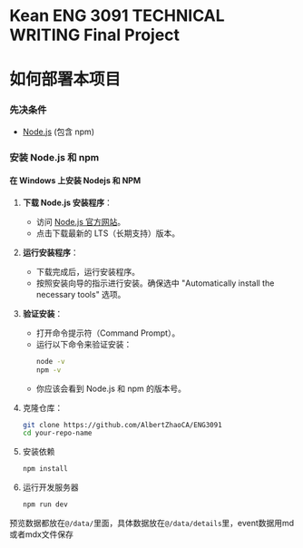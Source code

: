 # Kean ENG 3091 TECHNICAL WRITING Final Project

# 如何部署本项目

### 先决条件

- [Node.js](https://nodejs.org/) (包含 npm)

### 安装 Node.js 和 npm

#### 在 Windows 上安装 Nodejs 和 NPM

1. **下载 Node.js 安装程序**：

   - 访问 [Node.js 官方网站](https://nodejs.org/)。
   - 点击下载最新的 LTS（长期支持）版本。

2. **运行安装程序**：

   - 下载完成后，运行安装程序。
   - 按照安装向导的指示进行安装。确保选中 "Automatically install the necessary tools" 选项。

3. **验证安装**：

   - 打开命令提示符（Command Prompt）。
   - 运行以下命令来验证安装：
     ```bash
     node -v
     npm -v
     ```
   - 你应该会看到 Node.js 和 npm 的版本号。

4. 克隆仓库：

   ```bash
   git clone https://github.com/AlbertZhaoCA/ENG3091
   cd your-repo-name
   ```

5. 安装依赖

   ```bash
   npm install
   ```

6. 运行开发服务器
   ```bash
   npm run dev
   ```

预览数据都放在`@/data/`里面，具体数据放在`@/data/details`里，event数据用md或者mdx文件保存


